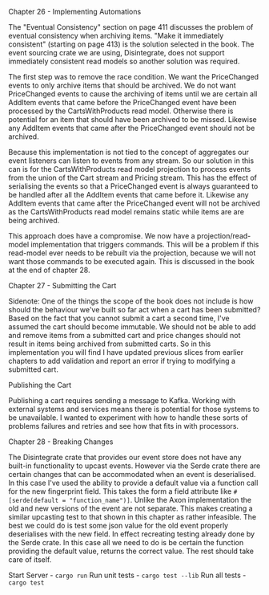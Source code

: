 Chapter 26 - Implementing Automations

The "Eventual Consistency" section on page 411 discusses the problem of eventual consistency when archiving items.
"Make it immediately consistent" (starting on page 413) is the solution selected in the book.
The event sourcing crate we are using, Disintegrate, does not support immediately consistent read models so another solution was required.

The first step was to remove the race condition. We want the PriceChanged events to only archive items that should be archived. We do not want PriceChanged events to cause the archiving of items until we are certain all AddItem events that came before the PriceChanged event have been processed by the CartsWithProducts read model. Otherwise there is potential for an item that should have been archived to be missed. Likewise any AddItem events that came after the PriceChanged event should not be archived.

Because this implementation is not tied to the concept of aggregates our event listeners can listen to events from any stream. So our solution in this can is for the CartsWithProducts read model projection to process events from the union of the Cart stream and Pricing stream. This has the effect of serialising the events so that a PriceChanged event is always guaranteed to be handled after all the AddItem events that came before it. Likewise any AddItem events that came after the PriceChanged event will not be archived as the CartsWithProducts read model remains static while items are are being archived.

This approach does have a compromise. We now have a projection/read-model implementation that triggers commands. This will be a problem if this read-model ever needs to be rebuilt via the projection, because we will not want those commands to be executed again. This is discussed in the book at the end of chapter 28.


Chapter 27 - Submitting the Cart

Sidenote: One of the things the scope of the book does not include is how should the behaviour we've built so far act when a cart has been submitted?
Based on the fact that you cannot submit a cart a second time, I've assumed the cart should become immutable. We should not be able to add and remove items from a submitted cart and price changes should not result in items being archived from submitted carts. So in this implementation you will find I have updated previous slices from earlier chapters to add validation and report an error if trying to modifying a submitted cart.

Publishing the Cart

Publishing a cart requires sending a message to Kafka. Working with external systems and services means there is potential for those systems to be unavailable.
I wanted to experiment with how to handle these sorts of problems failures and retries and see how that fits in with processors.


Chapter 28 - Breaking Changes

The Disintegrate crate that provides our event store does not have any built-in functionality to upcast events.
However via the Serde crate there are certain changes that can be accommodated when an event is deserialised. In this case I've used the ability to provide a default value via a function call for the new fingerprint field. This takes the form a field attribute like `#[serde(default = "function_name")]`. Unlike the Axon implementation the old and new versions of the event are not separate. This makes creating a similar upcasting test to that shown in this chapter as rather infeasible. The best we could do is test some json value for the old event properly deserialises with the new field. In effect recreating testing already done by the Serde crate. In this case all we need to do is be certain the function providing the default value, returns the correct value. The rest should take care of itself. 




Start Server - `cargo run`
Run unit tests - `cargo test --lib`
Run all tests - `cargo test`

